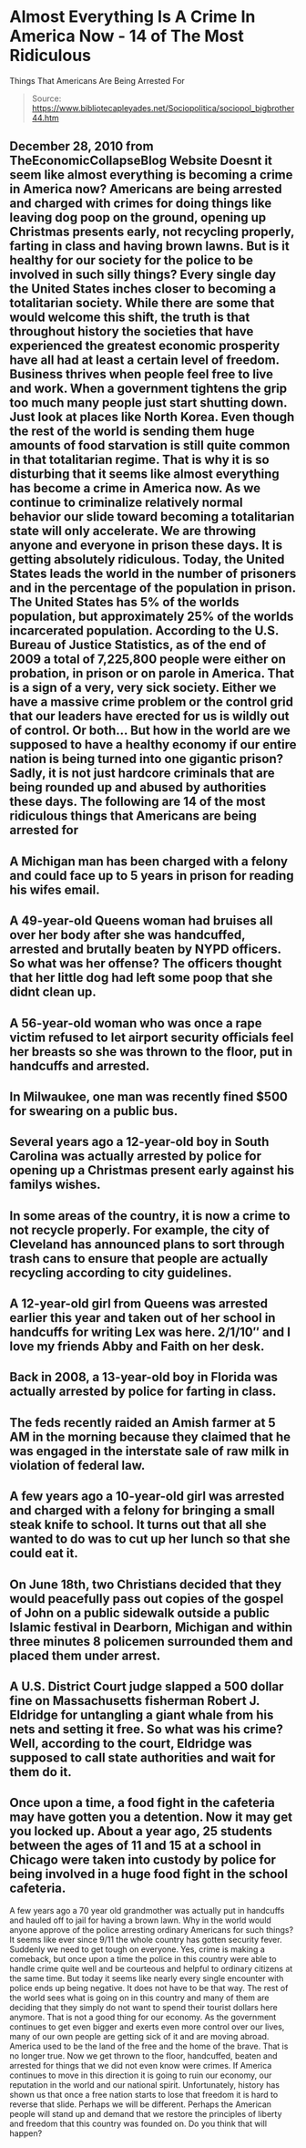 # Almost Everything Is A Crime In America Now - 14 of The Most Ridiculous 
Things That Americans Are Being Arrested For

> Source: https://www.bibliotecapleyades.net/Sociopolitica/sociopol_bigbrother44.htm

December 28, 2010
from
TheEconomicCollapseBlog Website
Doesnt it seem like almost everything is
becoming a crime in America now?
Americans are being arrested and charged with
crimes for doing things like leaving dog poop on the ground, opening up
Christmas presents early, not recycling properly, farting in class and
having brown lawns. But is it healthy for our society for the police to be
involved in such silly things? Every single day the United States inches
closer to becoming a totalitarian society.
While there are some that would welcome this shift, the truth is that
throughout history the societies that have experienced the greatest economic
prosperity have all had at least a certain level of freedom. Business
thrives when people feel free to live and work. When a government tightens
the grip too much many people just start shutting down. Just look at places
like North Korea. Even though the rest of the world is sending them huge
amounts of food starvation is still quite common in that totalitarian
regime.
That is why it is so disturbing that it seems like almost everything has
become a crime in America now. As we continue to criminalize relatively
normal behavior our slide toward becoming a totalitarian state will only
accelerate.
We are throwing anyone and everyone in prison these days. It is getting
absolutely ridiculous. Today, the United States leads the world in the
number of prisoners and in the percentage of the population in prison.
The
United States has 5% of the worlds population, but approximately 25% of the
worlds incarcerated population.
According to the U.S. Bureau of Justice Statistics, as of the end of 2009 a
total of 7,225,800 people were either on probation, in prison or on parole
in America.
That is a sign of a very, very sick society. Either we have a massive crime
problem or the control grid that our leaders have erected for us is wildly
out of control.
Or both...
But how in the world are we supposed to have a healthy economy if our entire
nation is being turned into one gigantic prison?
Sadly, it is not just hardcore criminals that are being rounded up and
abused by authorities these days.
The following are 14 of the most
ridiculous things that Americans are being arrested for
-
A Michigan man has been charged with a
felony and could face up to 5 years in prison for reading his wifes
email.
-
A 49-year-old Queens woman had bruises
all over her body after she was handcuffed, arrested and brutally
beaten by NYPD officers. So what was her offense? The officers
thought that her little dog had left some poop that she didnt clean
up.
-
A 56-year-old woman who was once a rape
victim refused to let airport security officials feel her breasts so
she was thrown to the floor, put in handcuffs and arrested.
-
In Milwaukee, one man was recently fined
$500 for swearing on a public bus.
-
Several years ago a 12-year-old boy in
South Carolina was actually arrested by police for opening up a
Christmas present early against his familys wishes.
-
In some areas of the country, it is now
a crime to not recycle properly. For example, the city of Cleveland
has announced plans to sort through trash cans to ensure that people
are actually recycling according to city guidelines.
-
A 12-year-old girl from Queens was
arrested earlier this year and taken out of her school in handcuffs
for writing Lex was here. 2/1/10″ and I love my friends Abby and
Faith on her desk.
-
Back in 2008, a 13-year-old boy in
Florida was actually arrested by police for farting in class.
-
The feds recently raided an Amish farmer
at 5 AM in the morning because they claimed that he was engaged
in the interstate sale of raw milk in violation of federal law.
-
A few years ago a 10-year-old girl was
arrested and charged with a felony for bringing a small steak knife
to school. It turns out that all she wanted to do was to cut up her
lunch so that she could eat it.
-
On June 18th, two Christians decided
that they would peacefully pass out copies of the gospel of John on
a public sidewalk outside a public Islamic festival in Dearborn,
Michigan and within three minutes 8 policemen surrounded them and
placed them under arrest.
-
A U.S. District Court judge slapped a
500 dollar fine on Massachusetts fisherman Robert J. Eldridge for
untangling a giant whale from his nets and setting it free. So what
was his crime? Well, according to the court, Eldridge was supposed
to call state authorities and wait for them do it.
-
Once upon a time, a food fight in the
cafeteria may have gotten you a detention. Now it may get you locked
up. About a year ago, 25 students between the ages of 11 and 15 at a
school in Chicago were taken into custody by police for being
involved in a huge food fight in the school cafeteria.
-
A few years ago a 70 year old
grandmother was actually put in handcuffs and hauled off to jail for
having a brown lawn.
Why in the world would anyone approve of the
police arresting ordinary Americans for such things?
It seems like ever since
9/11 the whole country has gotten security fever.
Suddenly we need to get tough on everyone.
Yes, crime is making a comeback, but once upon a time the police in this
country were able to handle crime quite well and be courteous and helpful to
ordinary citizens at the same time.
But today it seems like nearly every single encounter with police ends up
being negative.
It does not have to be that way.
The rest of the world sees what is going on in this country and many of them
are deciding that they simply do not want to spend their tourist dollars
here anymore. That is not a good thing for our economy.
As the government continues to get even bigger and exerts even more control
over our lives, many of our own people are getting sick of it and are moving
abroad.
America used to be the land of the free and the home of the brave.
That is no longer true.
Now we get thrown to the floor, handcuffed, beaten and arrested for things
that we did not even know were crimes.
If America continues to move in this direction it is going to ruin our
economy, our reputation in the world and our national spirit.
Unfortunately, history has shown us that once a free nation starts to lose
that freedom it is hard to reverse that slide. Perhaps we will be different.
Perhaps the American people will stand up and demand that we restore the
principles of liberty and freedom that this country was founded on.
Do you think that will happen?
